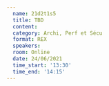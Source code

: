 ```yaml
---
  name: 21d2t1s5
  title: TBD
  content:
  category: Archi, Perf et Sécu
  format: REX
  speakers: 
  room: Online
  date: 24/06/2021
  time_start: '13:30'
  time_end: '14:15'
---
```

